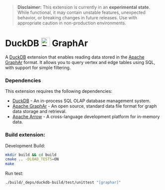 > **Disclaimer:**  This extension is currently in an **experimental state**.
> While functional, it may contain unstable features, unexpected behavior, or breaking changes in future releases.
> Use with appropriate caution in non-production environments.

# DuckDB <img src="docs/logo.png" alt="DuckDB-GraphAr" width="28" height="28"/> GraphAr

A [DuckDB](https://duckdb.org/) extension that enables reading data stored in the
[Apache GraphAr](https://graphar.apache.org) format.
It allows you to query vertex and edge tables using SQL, with support for simple filtering.

### Dependencies

This extension requires the following dependencies:

- [DuckDB](https://duckdb.org) - An in-process SQL OLAP database management system.
- [Apache GraphAr](https://graphar.apache.org/) - An open source, standard data file format for graph data storage and retrieval.
- [Apache Arrow](https://arrow.apache.org) - A cross-language development platform for in-memory data.

### Build extension:

Development Build:
```bash
mkdir build && cd build
cmake .. -DLOAD_TESTS=ON
make
```

Run test:
```bash
./build/_deps/duckdb-build/test/unittest "[graphar]"
```
